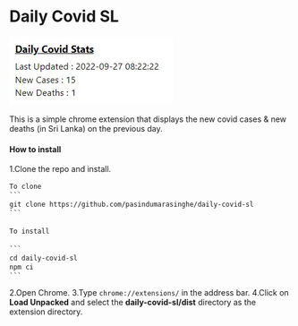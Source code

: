 # Daily Covid SL

![ext-img](images/preview.jpg)

This is a simple chrome extension that displays the new covid cases & new deaths (in Sri Lanka) on the previous day.

#### How to install

1.Clone the repo and install.

    To clone
    ```
    git clone https://github.com/pasindumarasinghe/daily-covid-sl
    ```
    
    To install

    ```
    cd daily-covid-sl
    npm ci
    ```

2.Open Chrome.
3.Type `chrome://extensions/` in the address bar.
4.Click on  **Load Unpacked** and select the **daily-covid-sl/dist** directory as the extension directory.
